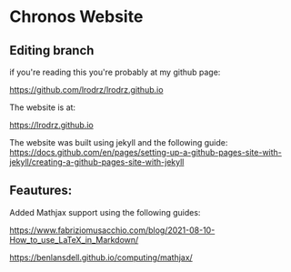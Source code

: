 # Chronos Website 

## Editing branch

if you're reading this you're probably at my github page:

https://github.com/lrodrz/lrodrz.github.io

The website is at: 

https://lrodrz.github.io



The website was built using jekyll and the following guide: 
https://docs.github.com/en/pages/setting-up-a-github-pages-site-with-jekyll/creating-a-github-pages-site-with-jekyll

## Feautures: 

Added Mathjax support using the following guides:

https://www.fabriziomusacchio.com/blog/2021-08-10-How_to_use_LaTeX_in_Markdown/

https://benlansdell.github.io/computing/mathjax/